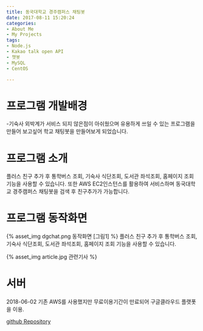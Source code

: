 ```yaml
---
title: 동국대학교 경주캠퍼스 채팅봇
date: 2017-08-11 15:20:24
categories:
- About Me
- My Projects
tags:
- Node.js
- Kakao talk open API
- 챗봇
- MySQL
- CentOS

---
```

# 프로그램 개발배경
-기숙사 외박계가 서비스 되지 않은점이 아쉬웠으며 유용하게 쓰일 수 있는 프로그램을 만들어 보고싶어 학교 채팅봇을 만들어보게 되었습니다.

# 프로그램 소개
플러스 친구 추가 후 통학버스 조회, 기숙사 식단조회, 도서관 좌석조회, 홈페이지 조회 기능을 사용할 수 있습니다.
또한 AWS EC2인스턴스를 활용하여 서비스하며 동국대학교 경주캠퍼스 채팅봇을 검색 후 친구추가가 가능합니다.

# 프로그램 동작화면

{% asset_img dgchat.png 동작화면 [그림1] %}
플러스 친구 추가 후 통학버스 조회, 기숙사 식단조회, 도서관 좌석조회, 홈페이지 조회 기능을 사용할 수 있습니다.

{% asset_img article.jpg 관련기사 %}

# 서버
2018-06-02
기존 AWS를 사용했지만 무료이용기간이 만료되어 구글클라우드 플랫폿을 이용.

[github Repository](https://github.com/KKimSangHeon/Dg_Chat_Bot)
